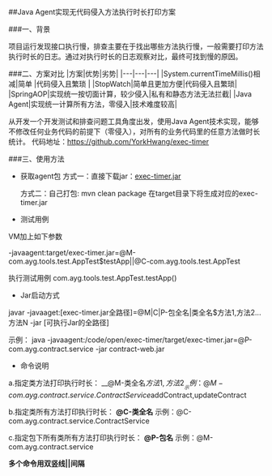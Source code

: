 ##Java Agent实现无代码侵入方法执行时长打印方案

###一、背景

项目运行发现接口执行慢，排查主要在于找出哪些方法执行慢，一般需要打印方法执行时长的日志。通过对执行时长的日志观察对比，最终可找到慢的原因。

###二、方案对比
|方案|优势|劣势|
|---|---|---|
|System.currentTimeMillis()相减|简单 |代码侵入且繁琐 |
|StopWatch|简单且更加方便|代码侵入且繁琐|
|SpringAOP|实现统一按切面计算，较少侵入|私有和静态方法无法拦截|
|Java Agent|实现统一计算所有方法，零侵入|技术难度较高|

从开发一个开发测试和排查问题工具角度出发，使用Java Agent技术实现，能够不修改任何业务代码的前提下（零侵入），对所有的业务代码里的任意方法做时长统计。
代码地址：https://github.com/YorkHwang/exec-timer

###三、使用方法

- 获取agent包
      方式一：直接下载jar：[exec-timer.jar](https://github.com/YorkHwang/exec-timer/blob/master/jar/exec-timer.jar)
	
	方式二：自己打包: mvn clean package
	在target目录下将生成对应的exec-timer.jar
- 测试用例

VM加上如下参数

-javaagent:target/exec-timer.jar=@M-com.ayg.tools.test.AppTest$testApp||@C-com.ayg.tools.test.AppTest

执行测试用例 com.ayg.tools.test.AppTest.testApp()

- Jar启动方式

javar -javaaget:[exec-timer.jar全路径]=@M|C|P-包全名|类全名$方法1,方法2...方法N -jar [可执行Jar的全路径]

示例：
java -javaagent:/code/open/exec-timer/target/exec-timer.jar=@P-com.ayg.contract.service -jar contract-web.jar

- 命令说明

a.指定类方法打印执行时长： __@M-类全名$方法1,方法2__ 
示例：@M-com.ayg.contract.service.ContractService$addContract,updateContract

b.指定类所有方法打印执行时长： __@C-类全名__ 
示例：@C-com.ayg.contract.service.ContractService

c.指定包下所有类所有方法打印执行时长： __@P-包名__ 
示例：@M-com.ayg.contract.service

 __多个命令用双竖线||间隔__ 




